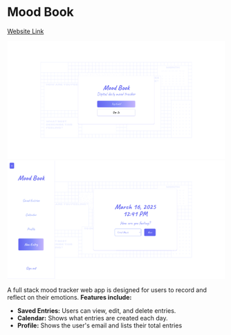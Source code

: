 # Mood Book
[Website Link](https://mood-book-ten.vercel.app/)

![HomePage](https://github.com/BrittneyOeur/MoodBook/blob/master/home-page.png)
![MainPage](https://github.com/BrittneyOeur/MoodBook/blob/master/main-page.png)

A full stack mood tracker web app is designed for users to record and reflect on their emotions.
**Features include:**
- **Saved Entries:** Users can view, edit, and delete entries.
- **Calendar:** Shows what entries are created each day.
- **Profile:** Shows the user's email and lists their total entries
